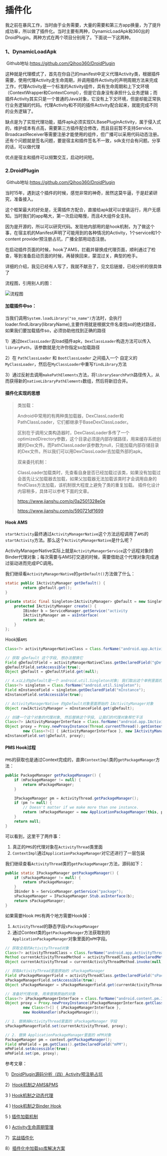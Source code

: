 # 插件化

我之前在暴风工作，当时由于业务需要，大量的需要和第三方app换量，为了提升成功率，所以做了插件化。当时主要有两种，DynamicLoadApk和360出的DroidPlugin。两种方式在两个项目分别用了。下面说一下这两种。

### 1、DynamicLoadApk 

​     Github地址:<https://github.com/Qihoo360/DroidPlugin>

这种就是代理模式了，首先在你自己的manifest中定义代理Activity类，根据插件需要，使用代理Activity走生命周期，并调用插件Activity的声明周期方法来完成工作，代理Activity是一个标准的Activity组件，具有生命周期和上下文环境（ContextWrapper和ContextCompl），但是它自身没有承担什么业务逻辑；而插件Activity其实只是一个普通的Java对象，它没有上下文环境，但是却能正常执行业务逻辑的代码。代理Activity和不同的插件Activity配合起来，就能完成不同的业务逻辑了。

缺点是为了实现代理功能，插件apk必须实现DLBasePluginActivity，属于侵入式的，维护成本有点高，需要第三方插件配合修改，而且目前暂不支持Service、BroadcastReceiver等需要注册才能使用的组件，但广播可以采用代码动态注册。还有个问题就是签名问题，要是宿主和插件签名不一致，sdk支付会有问题。分享的话，可以做代理

优点是宿主和插件可以频繁交互，启动时间短。

### 2.DroidPlugin

​	Github地址:<https://github.com/Qihoo360/DroidPlugin>

​     当时15年，遇到这个插件的时候，感觉非常的神奇，居然这莫牛逼，于是赶紧研究，准备接入。

​     这个框架最大的好处是，无需插件方配合，直接给apk就可以安装运行，用户无感知。当时我们的app略大，第一次启动略慢，而且4大组件全支持。

​     因为是开源的，所以可以研究代码。发现他内部用的是hook机制，为了做这个事，在宿主机的Manifest声明了可能用到的各种情况的Activity，1个service和1个content provider预注册占坑，广播全部用动态注册。

在启动插件页面的时候，hook了AMS，拦截并替换成代理页面，顺利通过了检查，等到准备启动页面的时候，再替换回来，蒙混过关，典型的枪手。



详细的介绍，我见已经有人写了，我就不献丑了，见文后链接，已经分析的很具体了

流程图，引用别人的图：

![流程图](..\images\droidplugin.jpg)



#### 加载插件中so：

 当我们调用`System.loadLibrary("so_name")`方法时，会执行loader.findLibrary(libraryName),主要作用就是根据文件名查找so的绝对路径，如果我们要加载插件so，必须协助他找到正确的路径

 1）通过`DexClassLoader`去load插件apk，`DexClassLoader`构造方法可以传入`libraryPath`，该参数就是允许你指定so加载路径

2）在 `PathClassLoader` 和 `BootClassLoader` 之间插入一个 自定义的`MyClassLoader`，然后在`MyClassLoader`中重写`findLibrary`方法

3）通过反射去调用`makePathElements`方法，将`librarySearchPath`路径传入，从而获得新的`nativeLibraryPathElements`数组，然后将新旧合并。

#### 插件化实现的思想

>  类加载：
>
>  Android中常用的有两种类加载器，DexClassLoader和PathClassLoader，它们都继承于BaseDexClassLoader。
>
>  区别在于调用父类构造器时，DexClassLoader多传了一个optimizedDirectory参数，这个目录必须是内部存储路径，用来缓存系统创建的Dex文件。而PathClassLoader该参数为null，只能加载内部存储目录的Dex文件。所以我们可以用DexClassLoader去加载外部的apk。
>
>  双亲委托机制：
>
>  ClassLoader加载类时，先查看自身是否已经加载过该类，如果没有加载过会首先让父加载器去加载，如果父加载器无法加载该类时才会调用自身的findClass方法加载，该机制很大程度上避免了类的重复加载。
>  插件化设计内容稍多，具体可以参考下面的文章。
>
>  https://www.jianshu.com/p/0a2501328e0e
>
>  https://www.jianshu.com/p/590721df1699

#### Hook AMS

`startActivity`最终通过`ActivityManagerNative`这个方法远程调用了`AMS`的`startActivity`方法。那么这个`ActivityManagerNative`是什么呢？

ActivityManagerNative实际上就是`ActivityManagerService`这个远程对象的Binder代理对象；每次需要与AMS打交道的时候，需要借助这个代理对象完成通过驱动进而完成IPC调用。

我们继续看`ActivityManagerNative`的`getDefault()`方法做了什么：

```java
static public IActivityManager getDefault() {
        return gDefault.get();
}

private static final Singleton<IActivityManager> gDefault = new Singleton<IActivityManager>() {
    protected IActivityManager create() {
        IBinder b = ServiceManager.getService("activity
        IActivityManager am = asInterface(
        return am;
    }
};
```

Hook掉`AMS`

```java
Class<?> activityManagerNativeClass = Class.forName("android.app.ActivityManagerNative");

// 获取 gDefault 这个字段, 想办法替换它
Field gDefaultField = activityManagerNativeClass.getDeclaredField("gDefault");
gDefaultField.setAccessible(true);
Object gDefault = gDefaultField.get(null);

// 4.x以上的gDefault是一个 android.util.Singleton对象; 我们取出这个单例里面的字段
Class<?> singleton = Class.forName("android.util.Singleton");
Field mInstanceField = singleton.getDeclaredField("mInstance");
mInstanceField.setAccessible(true);

// ActivityManagerNative 的gDefault对象里面原始的 IActivityManager对象
Object rawIActivityManager = mInstanceField.get(gDefault);

// 创建一个这个对象的代理对象, 然后替换这个字段, 让我们的代理对象帮忙干活
Class<?> iActivityManagerInterface = Class.forName("android.app.IActivityManager");
Object proxy = Proxy.newProxyInstance(Thread.currentThread().getContextClassLoader(),
        new Class<?>[] { iActivityManagerInterface }, new IActivityManagerHandler(rawIActivityManager));
mInstanceField.set(gDefault, proxy);
```

#### PMS Hook过程

`PMS`的获取也是通过Context完成的，直奔`ContextImpl`类的`getPackageManager`方法：

```java
public PackageManager getPackageManager() {
    if (mPackageManager != null) {
        return mPackageManager;
    }

    IPackageManager pm = ActivityThread.getPackageManager();
    if (pm != null) {
        // Doesn't matter if we make more than one instance.
        return (mPackageManager = new ApplicationPackageManager(this, pm));
    }
    return null;
}
```

可以看到，这里干了两件事：

1. 真正的`PMS`的代理对象在`ActivityThread`类里面
2. `ContextImpl`通过`ApplicationPackageManager`对它还进行了一层包装

我们继续查看`ActivityThread`类的`getPackageManager`方法，源码如下：

```java
public static IPackageManager getPackageManager() {
    if (sPackageManager != null) {
        return sPackageManager;
    }
    IBinder b = ServiceManager.getService("package");
    sPackageManager = IPackageManager.Stub.asInterface(b);
    return sPackageManager;
}
```

如果需要Hook `PMS`有两个地方需要Hook掉：

1. `ActivityThread`的静态字段`sPackageManager`
2. 通过Context类的`getPackageManager`方法获取到的`ApplicationPackageManager`对象里面的`mPM`字段。

```java
// 获取全局的ActivityThread对象
Class<?> activityThreadClass = Class.forName("android.app.ActivityThread");
Method currentActivityThreadMethod = activityThreadClass.getDeclaredMethod("currentActivityThread");
Object currentActivityThread = currentActivityThreadMethod.invoke(null);

// 获取ActivityThread里面原始的 sPackageManager
Field sPackageManagerField = activityThreadClass.getDeclaredField("sPackageManager");
sPackageManagerField.setAccessible(true);
Object sPackageManager = sPackageManagerField.get(currentActivityThread);

// 准备好代理对象, 用来替换原始的对象
Class<?> iPackageManagerInterface = Class.forName("android.content.pm.IPackageManager");
Object proxy = Proxy.newProxyInstance(iPackageManagerInterface.getClassLoader(),
        new Class<?>[] { iPackageManagerInterface },
        new HookHandler(sPackageManager));

// 1. 替换掉ActivityThread里面的 sPackageManager 字段
sPackageManagerField.set(currentActivityThread, proxy);

// 2. 替换 ApplicationPackageManager里面的 mPM对象
PackageManager pm = context.getPackageManager();
Field mPmField = pm.getClass().getDeclaredField("mPM");
mPmField.setAccessible(true);
mPmField.set(pm, proxy);
```



参考文章：

1）[DroidPlugin源码分析（四）Activity预注册占坑](https://blog.csdn.net/hejjunlin/article/details/52258434)

2）[Hook机制之AMS&PMS](http://weishu.me/2016/03/07/understand-plugin-framework-ams-pms-hook)

3 ) [Hook机制之动态代理](http://weishu.me/2016/01/28/understand-plugin-framework-proxy-hook/)

4 ) [Hook机制之Binder Hook](http://weishu.me/2016/02/16/understand-plugin-framework-binder-hook/)

5 ) [插件加载机制](http://weishu.me/2016/04/05/understand-plugin-framework-classloader/)

6 ) [Activity生命周期管理](http://weishu.me/2016/03/21/understand-plugin-framework-activity-management/)

7）[实战插件化](https://www.jianshu.com/p/cd777bb769c6)

8）[插件化中加载so库解决方案](https://www.jianshu.com/p/a4a6ed83483b)